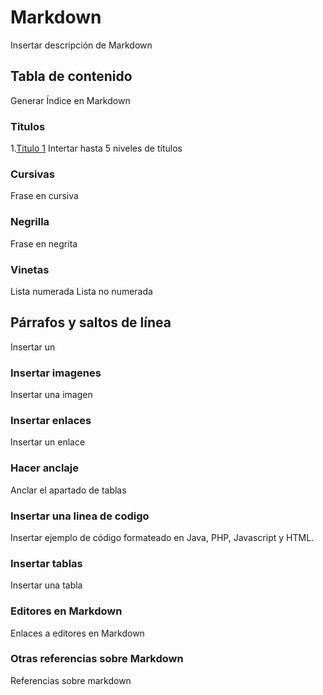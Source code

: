 
# Markdown

Insertar descripción de Markdown

## Tabla de contenido

Generar Índice en Markdown 

### Titulos 
1.[Titulo 1](#titulo-1)
Intertar hasta 5 niveles de títulos 

### Cursivas

Frase en cursiva 

### Negrilla

Frase en negrita

### Vinetas

Lista numerada
Lista no numerada

## Párrafos y saltos de línea

Insertar un 

### Insertar imagenes

Insertar una imagen 

### Insertar enlaces

Insertar un enlace 

### Hacer anclaje

Anclar el apartado de tablas 

### Insertar una linea de codigo

Insertar ejemplo de código formateado en Java, PHP, Javascript y HTML. 

### Insertar tablas

Insertar una tabla 

### Editores en Markdown 

Enlaces a editores en Markdown 

### Otras referencias sobre Markdown

Referencias sobre markdown 

